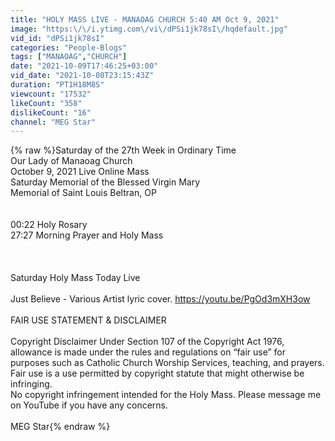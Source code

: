 ```yaml
---
title: "HOLY MASS LIVE - MANAOAG CHURCH 5:40 AM Oct 9, 2021"
image: "https:\/\/i.ytimg.com\/vi\/dPSi1jk78sI\/hqdefault.jpg"
vid_id: "dPSi1jk78sI"
categories: "People-Blogs"
tags: ["MANAOAG","CHURCH"]
date: "2021-10-09T17:46:25+03:00"
vid_date: "2021-10-08T23:15:43Z"
duration: "PT1H18M8S"
viewcount: "17532"
likeCount: "358"
dislikeCount: "16"
channel: "MEG Star"
---
```

{% raw %}Saturday of the 27th Week in Ordinary Time <br />Our Lady of Manaoag Church <br />October 9, 2021 Live Online Mass<br />Saturday Memorial of the Blessed Virgin Mary <br />Memorial of Saint Louis Beltran, OP<br /><br /><br />00:22         Holy Rosary<br />27:27         Morning Prayer and Holy Mass<br /><br /><br /><br />Saturday Holy Mass Today Live<br /><br />Just Believe - Various Artist lyric cover.    <a rel="nofollow" target="blank" href="https://youtu.be/PgOd3mXH3ow">https://youtu.be/PgOd3mXH3ow</a><br /><br />FAIR USE STATEMENT &amp; DISCLAIMER<br /><br />Copyright Disclaimer Under Section 107 of the Copyright Act 1976, allowance is made under the rules and regulations on “fair use” for purposes such as Catholic Church Worship Services, teaching, and prayers. Fair use is a use permitted by copyright statute that might otherwise be infringing. <br />No copyright infringement intended for the Holy Mass. Please message me on YouTube if you have any concerns.<br /><br />MEG Star{% endraw %}
